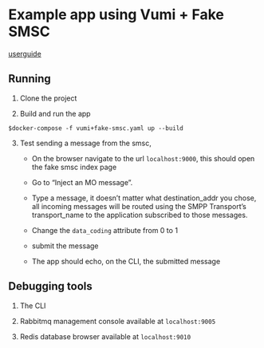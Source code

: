 # Example app using Vumi + Fake SMSC

[userguide](https://vumi.readthedocs.io/en/latest)

## Running

1. Clone the project

2. Build and run the app

```
$docker-compose -f vumi+fake-smsc.yaml up --build
```

3. Test sending a message from the smsc,

    * On the browser navigate to the url `localhost:9000`, this should open the fake smsc index page
    
    * Go to “Inject an MO message”.
    
    * Type a message, it doesn’t matter what destination_addr you chose, 
      all incoming messages will be routed using the SMPP Transport’s transport_name to the application subscribed to those messages.
     
    * Change the `data_coding` attribute from 0 to 1
    
    * submit the message
     
     * The app should echo, on the CLI, the submitted message

## Debugging tools

1. The CLI

2. Rabbitmq management console available at `localhost:9005`

3. Redis database browser available at `localhost:9010`